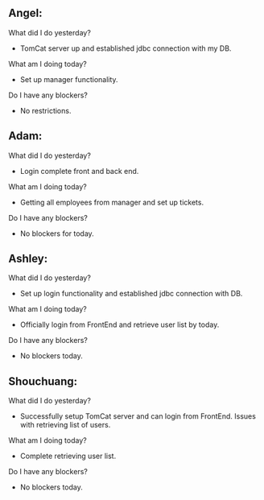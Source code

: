 ## Angel:
What did I do yesterday?
- TomCat server up and established jdbc connection with my DB.

What am I doing today?
- Set up manager functionality.

Do I have any blockers?
- No restrictions.

## Adam:
What did I do yesterday?
- Login complete front and back end.

What am I doing today?
- Getting all employees from manager and set up tickets.

Do I have any blockers?
- No blockers for today.

## Ashley:
What did I do yesterday?
- Set up login functionality and established jdbc connection with DB.

What am I doing today?
- Officially login from FrontEnd and retrieve user list by today.

Do I have any blockers?
- No blockers today.

## Shouchuang: 
What did I do yesterday?
- Successfully setup TomCat server and can login from FrontEnd. Issues with retrieving list of users.

What am I doing today?
- Complete retrieving user list.

Do I have any blockers?
- No blockers today.